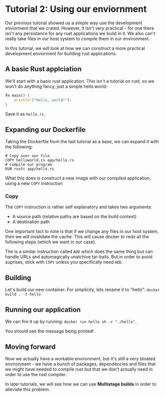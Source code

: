 # Tutorial 2: Using our enviornment 

Our previous tutorial showed us a simple way use the development enviorment that we crated. However, it isn't very practical - for one there isn't any persistance for any rust applications we build in it.
We also can't really take files in our host system to compile them in our environment. 

In this tutorial, we will look at how we can construct a more practical development enviorment for building rust applications. 

## A basic Rust applciation 

We'll start with a basic rust application. This isn't a tutorial on rust, so we won't do anything fancy, just a simple hello world: 

```rust
fn main() {
    println!("Hello, world!");
}
```

Save it as `hello.rs`. 

## Expanding our Dockerfile

Taking the Dockerfile from the last tutorial as a base, we can expand it with the following: 

```
# Copy over our file 
COPY helloworld.rs app/hello.rs
# Compile our program 
RUN rustc app/hello.rs
```

What this does is construct a new image with our compiled application, using a new `COPY` instruction

### Copy
The `COPY` instruction is rather self explanatory and takes two arguments: 
 - A source path (relative paths are based on the build context) 
 - A destination path

One important fact to note is that if we change any files in our host system, then we will invalidate the cache. This will cause docker to redo all the following steps (which we want in our case).

The is a similar instruction called `ADD` which does the same thing but can handle URLs and automagically unatchive tar-balls. But in order to avoid suprises, stick with `COPY` unless you specifically need `ADD`. 

## Building 

Let's build our new container. For simplicity, lets rename it to "hello": 
`docker build . -t hello`

## Running our application 
We can fire it up by running: `docker run hello sh -c "./hello"`.

You should see the message being printed!

## Moving forward

Now we actually have a workable environment, but it's still a very bloated environment - we have a bunch of packages, dependencies and files that we might have needed to compile rust but that we don't actually need in order to use the rust compiler. 

In later tutorials, we will see how we can use **Multistage builds** in order to alleviate this problem. 
